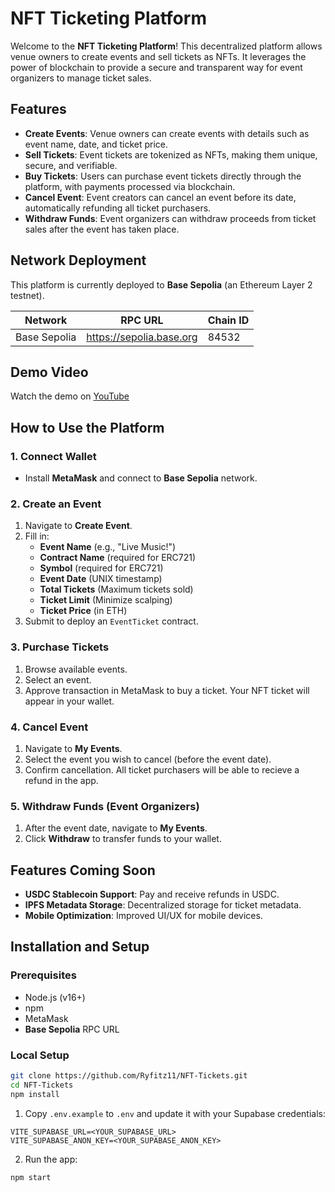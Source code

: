 # NFT Ticketing Platform

Welcome to the **NFT Ticketing Platform**! This decentralized platform allows venue owners to create events and sell tickets as NFTs. It leverages the power of blockchain to provide a secure and transparent way for event organizers to manage ticket sales.

## Features

- **Create Events**: Venue owners can create events with details such as event name, date, and ticket price.
- **Sell Tickets**: Event tickets are tokenized as NFTs, making them unique, secure, and verifiable.
- **Buy Tickets**: Users can purchase event tickets directly through the platform, with payments processed via blockchain.
- **Cancel Event**: Event creators can cancel an event before its date, automatically refunding all ticket purchasers.
- **Withdraw Funds**: Event organizers can withdraw proceeds from ticket sales after the event has taken place.

## Network Deployment

This platform is currently deployed to **Base Sepolia** (an Ethereum Layer 2 testnet).

| Network      | RPC URL                  | Chain ID |
| ------------ | ------------------------ | -------- |
| Base Sepolia | https://sepolia.base.org | 84532    |

## Demo Video

Watch the demo on [YouTube](https://youtu.be/C047T_j_to4?si=hmLvtVrrCBtwTFxD)

## How to Use the Platform

### 1. Connect Wallet

- Install **MetaMask** and connect to **Base Sepolia** network.

### 2. Create an Event

1. Navigate to **Create Event**.
2. Fill in:
   - **Event Name** (e.g., "Live Music!")
   - **Contract Name** (required for ERC721)
   - **Symbol** (required for ERC721)
   - **Event Date** (UNIX timestamp)
   - **Total Tickets** (Maximum tickets sold)
   - **Ticket Limit** (Minimize scalping)
   - **Ticket Price** (in ETH)
3. Submit to deploy an `EventTicket` contract.

### 3. Purchase Tickets

1. Browse available events.
2. Select an event.
3. Approve transaction in MetaMask to buy a ticket. Your NFT ticket will appear in your wallet.

### 4. Cancel Event

1. Navigate to **My Events**.
2. Select the event you wish to cancel (before the event date).
3. Confirm cancellation. All ticket purchasers will be able to recieve a refund in the app.

### 5. Withdraw Funds (Event Organizers)

1. After the event date, navigate to **My Events**.
2. Click **Withdraw** to transfer funds to your wallet.

## Features Coming Soon

- **USDC Stablecoin Support**: Pay and receive refunds in USDC.
- **IPFS Metadata Storage**: Decentralized storage for ticket metadata.
- **Mobile Optimization**: Improved UI/UX for mobile devices.

## Installation and Setup

### Prerequisites

- Node.js (v16+)
- npm
- MetaMask
- **Base Sepolia** RPC URL

### Local Setup

```bash
git clone https://github.com/Ryfitz11/NFT-Tickets.git
cd NFT-Tickets
npm install
```

1. Copy `.env.example` to `.env` and update it with your Supabase credentials:

```env
VITE_SUPABASE_URL=<YOUR_SUPABASE_URL>
VITE_SUPABASE_ANON_KEY=<YOUR_SUPABASE_ANON_KEY>
```

2. Run the app:

```bash
npm start
```
